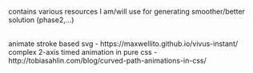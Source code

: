 contains various resources I am/will use for generating smoother/better solution (phase2,...)

<br/>
animate stroke based svg - https://maxwellito.github.io/vivus-instant/
<br/>
complex 2-axis timed animation in pure css - http://tobiasahlin.com/blog/curved-path-animations-in-css/